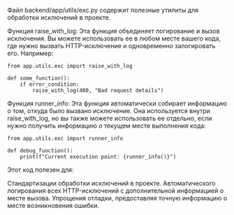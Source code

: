Файл backend/app/utils/exc.py содержит полезные утилиты для обработки исключений в проекте. 

Функция raise_with_log: Эта функция объединяет логирование и вызов исключения. Вы можете использовать ее в любом месте вашего кода, где нужно вызвать HTTP-исключение и одновременно залогировать его. Например:
```
from app.utils.exc import raise_with_log

def some_function():
    if error_condition:
        raise_with_log(400, "Bad request details")
```

Функция runner_info: Эта функция автоматически собирает информацию о том, откуда было вызвано исключение. Она используется внутри raise_with_log, но вы также можете использовать ее отдельно, если нужно получить информацию о текущем месте выполнения кода:
```
from app.utils.exc import runner_info

def debug_function():
    print(f"Current execution point: {runner_info()}")
```
Этот код полезен для:

Стандартизации обработки исключений в проекте.
Автоматического логирования всех HTTP-исключений с дополнительной информацией о месте вызова.
Упрощения отладки, предоставляя точную информацию о месте возникновения ошибки.